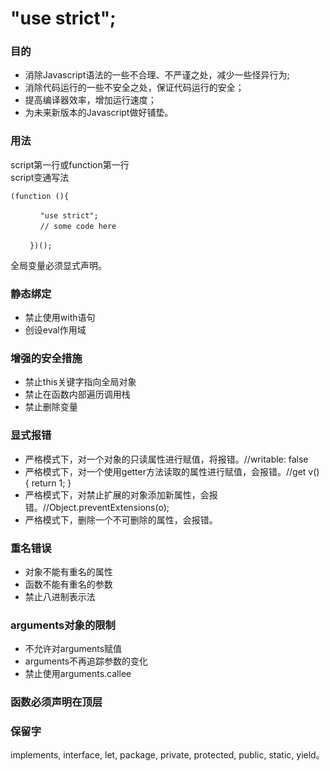 # "use strict";
### 目的
- 消除Javascript语法的一些不合理、不严谨之处，减少一些怪异行为;
- 消除代码运行的一些不安全之处，保证代码运行的安全；
- 提高编译器效率，增加运行速度；
- 为未来新版本的Javascript做好铺垫。
### 用法 
script第一行或function第一行  
script变通写法
```
(function (){

　　　　"use strict";
　　　　// some code here

　　 })();
   ```
全局变量必须显式声明。
### 静态绑定
- 禁止使用with语句
- 创设eval作用域
### 增强的安全措施
- 禁止this关键字指向全局对象
- 禁止在函数内部遍历调用栈
- 禁止删除变量
### 显式报错
- 严格模式下，对一个对象的只读属性进行赋值，将报错。//writable: false 
- 严格模式下，对一个使用getter方法读取的属性进行赋值，会报错。//get v() { return 1; }
- 严格模式下，对禁止扩展的对象添加新属性，会报错。//Object.preventExtensions(o);
- 严格模式下，删除一个不可删除的属性，会报错。
### 重名错误
- 对象不能有重名的属性
- 函数不能有重名的参数
- 禁止八进制表示法
### arguments对象的限制
- 不允许对arguments赋值
- arguments不再追踪参数的变化
- 禁止使用arguments.callee
### 函数必须声明在顶层
### 保留字
implements, interface, let, package, private, protected, public, static, yield。
